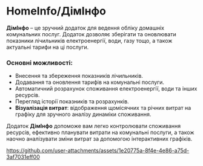 # HomeInfo/ДімІнфо

**ДімІнфо** – це зручний додаток для ведення обліку домашніх комунальних послуг. Додаток дозволяє зберігати та оновлювати показники лічильників електроенергії, води, газу тощо, а також актуальні тарифи на ці послуги.

### Основні можливості:
- Внесення та збереження показників лічильників.
- Додавання та оновлення тарифів на комунальні послуги.
- Автоматичний розрахунок споживання електроенергії, води та інших ресурсів.
- Перегляд історії показників та розрахунків.
- **Візуалізація витрат**: відображення щомісячних та річних витрат на графіку для зручного аналізу динаміки споживання.

Додаток **ДімІнфо** допоможе вам легко контролювати споживання ресурсів, ефективно планувати витрати на комунальні послуги, а також наочно аналізувати зміни витрат за допомогою інтерактивних графіків.


https://github.com/user-attachments/assets/1e20775a-8f4e-4e86-a75d-3af7031eff00

